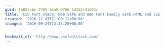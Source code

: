 ```yaml
---
guid: 1a883cbe-7705-46a5-9766-1d152c33a49c
title: 'CSS Font Stack: Web Safe and Web Font Family with HTML and CSS code.'
created: '2016-11-03T11:00:12+00:00'
changed: '2019-09-24T14:35:20+00:00'


bookmark_of: 'http://www.cssfontstack.com/'
---
```




